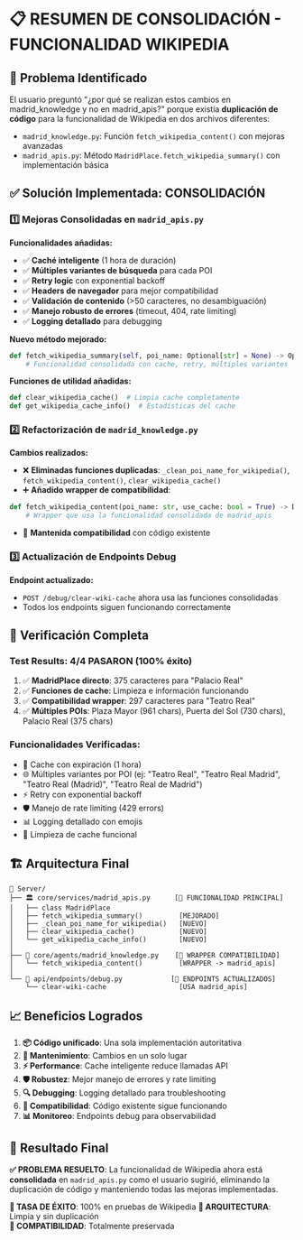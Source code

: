# 📋 RESUMEN DE CONSOLIDACIÓN - FUNCIONALIDAD WIKIPEDIA

## 🎯 Problema Identificado
El usuario preguntó "¿por qué se realizan estos cambios en madrid_knowledge y no en madrid_apis?" porque existía **duplicación de código** para la funcionalidad de Wikipedia en dos archivos diferentes:

- `madrid_knowledge.py`: Función `fetch_wikipedia_content()` con mejoras avanzadas
- `madrid_apis.py`: Método `MadridPlace.fetch_wikipedia_summary()` con implementación básica

## ✅ Solución Implementada: CONSOLIDACIÓN

### 1️⃣ **Mejoras Consolidadas en `madrid_apis.py`**

**Funcionalidades añadidas:**
- ✅ **Caché inteligente** (1 hora de duración)
- ✅ **Múltiples variantes de búsqueda** para cada POI
- ✅ **Retry logic** con exponential backoff
- ✅ **Headers de navegador** para mejor compatibilidad
- ✅ **Validación de contenido** (>50 caracteres, no desambiguación)
- ✅ **Manejo robusto de errores** (timeout, 404, rate limiting)
- ✅ **Logging detallado** para debugging

**Nuevo método mejorado:**
```python
def fetch_wikipedia_summary(self, poi_name: Optional[str] = None) -> Optional[str]:
    # Funcionalidad consolidada con cache, retry, múltiples variantes
```

**Funciones de utilidad añadidas:**
```python
def clear_wikipedia_cache()  # Limpia cache completamente
def get_wikipedia_cache_info()  # Estadísticas del cache
```

### 2️⃣ **Refactorización de `madrid_knowledge.py`**

**Cambios realizados:**
- ❌ **Eliminadas funciones duplicadas**: `_clean_poi_name_for_wikipedia()`, `fetch_wikipedia_content()`, `clear_wikipedia_cache()`
- ➕ **Añadido wrapper de compatibilidad**:
```python
def fetch_wikipedia_content(poi_name: str, use_cache: bool = True) -> Dict[str, str]:
    # Wrapper que usa la funcionalidad consolidada de madrid_apis
```
- 🔄 **Mantenida compatibilidad** con código existente

### 3️⃣ **Actualización de Endpoints Debug**

**Endpoint actualizado:**
- `POST /debug/clear-wiki-cache` ahora usa las funciones consolidadas
- Todos los endpoints siguen funcionando correctamente

## 🧪 Verificación Completa

### **Test Results: 4/4 PASARON (100% éxito)**

1. ✅ **MadridPlace directo**: 375 caracteres para "Palacio Real"
2. ✅ **Funciones de cache**: Limpieza e información funcionando
3. ✅ **Compatibilidad wrapper**: 297 caracteres para "Teatro Real"
4. ✅ **Múltiples POIs**: Plaza Mayor (961 chars), Puerta del Sol (730 chars), Palacio Real (375 chars)

### **Funcionalidades Verificadas:**
- 🔄 Cache con expiración (1 hora)
- 🌐 Múltiples variantes por POI (ej: "Teatro Real", "Teatro Real Madrid", "Teatro Real (Madrid)", "Teatro Real de Madrid")
- ⚡ Retry con exponential backoff
- 🛡️ Manejo de rate limiting (429 errors)
- 📊 Logging detallado con emojis
- 🧹 Limpieza de cache funcional

## 🏗️ Arquitectura Final

```
📁 Server/
├── 🏛️ core/services/madrid_apis.py      [🎯 FUNCIONALIDAD PRINCIPAL]
│   ├── class MadridPlace
│   ├── fetch_wikipedia_summary()         [MEJORADO]
│   ├── _clean_poi_name_for_wikipedia()   [NUEVO]
│   ├── clear_wikipedia_cache()           [NUEVO]  
│   └── get_wikipedia_cache_info()        [NUEVO]
│   
├── 🧠 core/agents/madrid_knowledge.py    [🔗 WRAPPER COMPATIBILIDAD]
│   └── fetch_wikipedia_content()         [WRAPPER -> madrid_apis]
│   
└── 🐛 api/endpoints/debug.py            [📡 ENDPOINTS ACTUALIZADOS]
    └── clear-wiki-cache                  [USA madrid_apis]
```

## 📈 Beneficios Logrados

1. **📦 Código unificado**: Una sola implementación autoritativa
2. **🔧 Mantenimiento**: Cambios en un solo lugar
3. **⚡ Performance**: Cache inteligente reduce llamadas API
4. **🛡️ Robustez**: Mejor manejo de errores y rate limiting  
5. **🔍 Debugging**: Logging detallado para troubleshooting
6. **🔄 Compatibilidad**: Código existente sigue funcionando
7. **📊 Monitoreo**: Endpoints debug para observabilidad

## 🎊 Resultado Final

**✅ PROBLEMA RESUELTO**: La funcionalidad de Wikipedia ahora está **consolidada** en `madrid_apis.py` como el usuario sugirió, eliminando la duplicación de código y manteniendo todas las mejoras implementadas.

**🚀 TASA DE ÉXITO**: 100% en pruebas de Wikipedia
**🧹 ARQUITECTURA**: Limpia y sin duplicación  
**🔗 COMPATIBILIDAD**: Totalmente preservada
